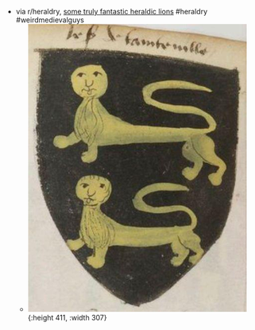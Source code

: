 - via r/heraldry, [some truly fantastic heraldic lions](https://www.reddit.com/r/heraldry/comments/1ahvjvq/two_really_fearsome_lions_here_from_armorial/) #heraldry #weirdmedievalguys
	- ![0sepgppobdgc1.jpeg](../assets/0sepgppobdgc1_1707065196511_0.jpeg){:height 411, :width 307}